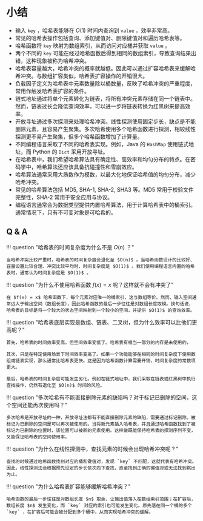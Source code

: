 # 小结

- 输入 `key` ，哈希表能够在 $O(1)$ 时间内查询到 `value` ，效率非常高。
- 常见的哈希表操作包括查询、添加键值对、删除键值对和遍历哈希表等。
- 哈希函数将 `key` 映射为数组索引，从而访问对应桶并获取 `value` 。
- 两个不同的 `key` 可能在经过哈希函数后得到相同的数组索引，导致查询结果出错，这种现象被称为哈希冲突。
- 哈希表容量越大，哈希冲突的概率就越低。因此可以通过扩容哈希表来缓解哈希冲突。与数组扩容类似，哈希表扩容操作的开销很大。
- 负载因子定义为哈希表中元素数量除以桶数量，反映了哈希冲突的严重程度，常用作触发哈希表扩容的条件。
- 链式地址通过将单个元素转化为链表，将所有冲突元素存储在同一个链表中。然而，链表过长会降低查询效率，可以进一步将链表转换为红黑树来提高效率。
- 开放寻址通过多次探测来处理哈希冲突。线性探测使用固定步长，缺点是不能删除元素，且容易产生聚集。多次哈希使用多个哈希函数进行探测，相较线性探测更不易产生聚集，但多个哈希函数增加了计算量。
- 不同编程语言采取了不同的哈希表实现。例如，Java 的 `HashMap` 使用链式地址，而 Python 的 `Dict` 采用开放寻址。
- 在哈希表中，我们希望哈希算法具有确定性、高效率和均匀分布的特点。在密码学中，哈希算法还应该具备抗碰撞性和雪崩效应。
- 哈希算法通常采用大质数作为模数，以最大化地保证哈希值的均匀分布，减少哈希冲突。
- 常见的哈希算法包括 MD5, SHA-1, SHA-2, SHA3 等。MD5 常用于校验文件完整性，SHA-2 常用于安全应用与协议。
- 编程语言通常会为数据类型提供内置哈希算法，用于计算哈希表中的桶索引。通常情况下，只有不可变对象是可哈希的。

## Q & A

!!! question "哈希表的时间复杂度为什么不是 $O(n)$ ？"

    当哈希冲突比较严重时，哈希表的时间复杂度会退化至 $O(n)$ 。当哈希函数设计的比较好、容量设置比较合理、冲突比较平均时，时间复杂度是 $O(1)$ 。我们使用编程语言内置的哈希表时，通常认为时间复杂度是 $O(1)$ 。

!!! question "为什么不使用哈希函数 $f(x) = x$ 呢？这样就不会有冲突了"

    在 $f(x) = x$ 哈希函数下，每个元素对应唯一的桶索引，这与数组等价。然而，输入空间通常远大于输出空间（数组长度），因此哈希函数的最后一步往往是对数组长度取模。换句话说，哈希表的目标是将一个较大的状态空间映射到一个较小的空间，并提供 $O(1)$ 的查询效率。

!!! question "哈希表底层实现是数组、链表、二叉树，但为什么效率可以比他们更高呢？"

    首先，哈希表的时间效率变高，但空间效率变低了。哈希表有相当一部分的内存是未使用的，
    
    其次，只是在特定使用场景下时间效率变高了。如果一个功能能够在相同的时间复杂度下使用数组或链表实现，那么通常比哈希表更快。这是因为哈希函数计算需要开销，时间复杂度的常数项更大。
    
    最后，哈希表的时间复杂度可能发生劣化。例如在链式地址中，我们采取在链表或红黑树中执行查找操作，仍然有退化至 $O(n)$ 时间的风险。

!!! question "多次哈希有不能直接删除元素的缺陷吗？对于标记已删除的空间，这个空间还能再次使用吗？"

    多次哈希是开放寻址的一种，开放寻址法都有不能直接删除元素的缺陷，需要通过标记删除。被标记为已删除的空间是可以再次被使用的。当将新元素插入哈希表，并且通过哈希函数找到了被标记为已删除的位置时，该位置可以被新的元素使用。这样做既能保持哈希表的探测序列不变，又能保证哈希表的空间使用率。

!!! question "为什么在线性探测中，查找元素的时候会出现哈希冲突呢？"

    查找的时候通过哈希函数找到对应的桶和键值对，发现 `key` 不匹配，这就代表有哈希冲突。因此，线性探测法会根据预先设定的步长依次向下查找，直至找到正确的键值对或无法找到跳出为止。

!!! question "为什么哈希表扩容能够缓解哈希冲突？"

    哈希函数的最后一步往往是对数组长度 $n$ 取余，让输出值落入在数组索引范围；在扩容后，数组长度 $n$ 发生变化，而 `key` 对应的索引也可能发生变化。原先落在同一个桶的多个 `key` ，在扩容后可能会被分配到多个桶中，从而实现哈希冲突的缓解。
